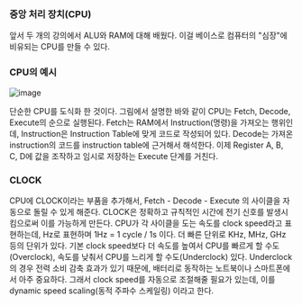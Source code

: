 ### 중앙 처리 장치(CPU)
앞서 두 개의 강의에서 ALU와 RAM에 대해 배웠다. 이걸 베이스로 컴퓨터의 "심장"에 비유되는 CPU를 만들 수 있다.

### CPU의 예시
![image](https://user-images.githubusercontent.com/88834958/132811113-053cfb3f-c1d3-4575-b1b8-2012172f2adf.png)

단순한 CPU를 도식화 한 것이다. 그림에서 설명한 바와 같이 CPU는 Fetch, Decode, Execute의 순으로 실행된다.
Fetch는 RAM에서 Instruction(명령)을 가져오는 행위인데, Instruction은 Instruction Table에 맞게 코드로 작성되어 있다. 
Decode는 가져온 instruction의 코드를 instruction table에 근거해서 해석한다. 
이제 Register A, B, C, D에 값을 조작하고 임시로 저장하는 Execute 단계를 거친다.

### CLOCK
CPU에 CLOCK이라는 부품을 추가해서, Fetch - Decode - Execute 의 사이클을 자동으로 돌릴 수 있게 해준다. CLOCK은 정확하고 규칙적인 시간에 전기 신호를 발생시킴으로써 이를 가능하게 만든다.
CPU가 각 사이클을 도는 속도를 clock speed라고 표현하는데, Hz로 표현하며 1Hz = 1 cycle / 1s 이다. 더 빠른 단위로 KHz, MHz, GHz 등의 단위가 있다.
기본 clock speed보다 더 속도를 높여서 CPU를 빠르게 할 수도(Overclock), 속도를 낮춰서 CPU를 느리게 할 수도(Underclock) 있다. Underclock의 경우 전력 소비 감축 효과가 있기 때문에, 배터리로
동작하는 노트북이나 스마트폰에서 아주 중요하다. 그래서 clock speed를 자동으로 조절해줄 필요가 있는데, 이를 dynamic speed scaling(동적 주파수 스케일링) 이라고 한다.
